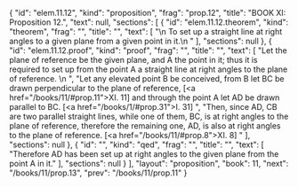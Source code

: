 {
  "id": "elem.11.12",
  "kind": "proposition",
  "frag": "prop.12",
  "title": "BOOK XI: Proposition 12.",
  "text": null,
  "sections": [
    {
      "id": "elem.11.12.theorem",
      "kind": "theorem",
      "frag": "",
      "title": "",
      "text": [
        "\n       To set up a straight line at right angles to a given plane from a given point in it.\n      "
      ],
      "sections": null
    },
    {
      "id": "elem.11.12.proof",
      "kind": "proof",
      "frag": "",
      "title": "",
      "text": [
        "Let the plane of reference be the given plane, and A the point in it; thus it is required to set up from the point A a straight line at right angles to the plane of reference. \n      ",
        "Let any elevated point B be conceived, from B let BC be drawn perpendicular to the plane of reference, [<a href=\"/books/11/#prop.11\">XI. 11</a>] and through the point A let AD be drawn parallel to BC. [<a href=\"/books/1/#prop.31\">I. 31</a>] ",
        "Then, since AD, CB are two parallel straight lines, while one of them, BC, is at right angles to the plane of reference, therefore the remaining one, AD, is also at right angles to the plane of reference. [<a href=\"/books/11/#prop.8\">XI. 8</a>] "
      ],
      "sections": null
    },
    {
      "id": "",
      "kind": "qed",
      "frag": "",
      "title": "",
      "text": [
        "Therefore AD has been set up at right angles to the given plane from the point A in it."
      ],
      "sections": null
    }
  ],
  "layout": "proposition",
  "book": 11,
  "next": "/books/11/prop.13",
  "prev": "/books/11/prop.11"
}
